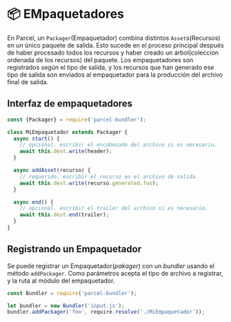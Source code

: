 # 📦 EMpaquetadores

En Parcel, un `Packager`(Empaquetador) combina distintos `Asset`s(Recursos) en un único paquete de salida. Esto sucede en el proceso principal después de haber procesado todos los recursos y haber creado un árbol(colección ordenada de los recursos) del paquete.  Los empaquetadores son registrados según el tipo de salida, y los recursos que han generado ese tipo de salida son enviados al empaquetador para la producción del archivo final de salida.

## Interfaz de empaquetadores

```javascript
const {Packager} = require('parcel-bundler');

class MiEmpaquetador extends Packager {
  async start() {
    // opcional. escribir el encabezado del archivo si es necesario.
    await this.dest.write(header);
  }

  async addAsset(recurso) {
    // requerido. escribir el recurso en el archivo de salida.
    await this.dest.write(recurso.generated.foo);
  }

  async end() {
    // opcional. escribir el trailer del archivo si es necesario.
    await this.dest.end(trailer);
  }
}
```

## Registrando un Empaquetador

Se puede registrar un Empaquetador(_pakager_) con un _bundler_ usando el método `addPackager`. Como parámetros acepta el tipo de archivo a registrar, y la ruta al módulo del empaquetador.

```javascript
const Bundler = require('parcel-bundler');

let bundler = new Bundler('input.js');
bundler.addPackager('foo', require.resolve('./MiEmpaquetador'));
```
